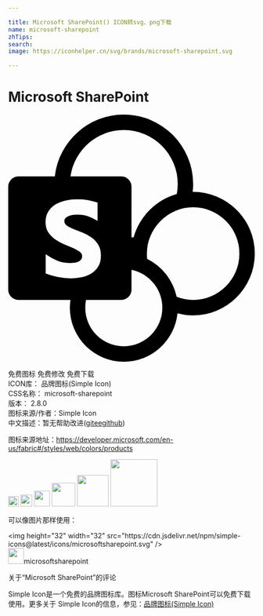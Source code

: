 ```yaml
---

title: Microsoft SharePoint() ICON转svg、png下载
name: microsoft-sharepoint
zhTips: 
search: 
image: https://iconhelper.cn/svg/brands/microsoft-sharepoint.svg

---
```


# Microsoft SharePoint  <small style="font-size: 60%;font-weight: 100"></small>

<div id="svg" class="svg-wrap">
<svg role="img" xmlns="http://www.w3.org/2000/svg" viewBox="0 0 24 24"><title>Microsoft SharePoint icon</title><path d="M24 13.5q0 1.242-.475 2.332-.474 1.09-1.289 1.904-.814.815-1.904 1.29-1.09.474-2.332.474-.762 0-1.523-.2-.106.997-.557 1.858-.451.862-1.154 1.494-.704.633-1.606.99-.902.358-1.91.358-1.09 0-2.045-.416-.955-.416-1.664-1.125-.709-.709-1.125-1.664Q6 19.84 6 18.75q0-.188.018-.375.017-.188.04-.375H.997q-.41 0-.703-.293T0 17.004V6.996q0-.41.293-.703T.996 6h3.54q.14-1.277.726-2.373.586-1.096 1.488-1.904Q7.652.914 8.807.457 9.96 0 11.25 0q1.395 0 2.625.533T16.02 1.98q.914.915 1.447 2.145T18 6.75q0 .188-.012.375-.011.188-.035.375 1.242 0 2.344.469 1.101.468 1.928 1.277.826.809 1.3 1.904Q24 12.246 24 13.5zm-12.75-12q-.973 0-1.857.34-.885.34-1.577.943-.691.604-1.154 1.43Q6.2 5.039 6.06 6h4.945q.41 0 .703.293t.293.703v4.945l.21-.035q.212-.75.61-1.424.399-.673.944-1.218.545-.545 1.213-.944.668-.398 1.43-.61.093-.503.093-.96 0-1.09-.416-2.045-.416-.955-1.125-1.664-.709-.709-1.664-1.125Q12.34 1.5 11.25 1.5zM6.117 15.902q.54 0 1.06-.111.522-.111.932-.37.41-.257.662-.679.252-.422.252-1.055 0-.632-.263-1.054-.264-.422-.662-.703-.399-.282-.856-.463l-.855-.34q-.399-.158-.662-.334-.264-.176-.264-.445 0-.2.14-.323.141-.123.335-.193.193-.07.404-.094.21-.023.351-.023.598 0 1.055.152.457.153.95.457V8.543q-.282-.082-.522-.14-.24-.06-.475-.1-.234-.041-.486-.059-.252-.017-.557-.017-.515 0-1.054.117-.54.117-.979.375-.44.258-.715.68-.275.421-.275 1.03 0 .598.263.997.264.398.663.68.398.28.855.474l.856.363q.398.17.662.358.263.187.263.457 0 .222-.123.351-.123.13-.31.2-.188.07-.393.087-.205.018-.369.018-.703 0-1.248-.234-.545-.235-1.107-.621v1.875q1.195.468 2.472.468zM11.25 22.5q.773 0 1.453-.293t1.19-.803q.51-.51.808-1.195.299-.686.299-1.459 0-.668-.223-1.277-.222-.61-.62-1.096-.4-.486-.95-.826-.55-.34-1.207-.48v1.933q0 .41-.293.703t-.703.293H7.57q-.07.375-.07.75 0 .773.293 1.459t.803 1.195q.51.51 1.195.803.686.293 1.459.293zM18 18q.926 0 1.746-.352.82-.351 1.436-.966.615-.616.966-1.43.352-.815.352-1.752 0-.926-.352-1.746-.351-.82-.966-1.436-.616-.615-1.436-.966Q18.926 9 18 9t-1.74.357q-.815.358-1.43.973t-.973 1.43q-.357.814-.357 1.74 0 .129.006.258t.017.258q.551.27 1.02.65t.838.855q.369.475.627 1.026.258.55.387 1.148Q17.18 18 18 18Z"/></svg>
</div>
<detail full-name='microsoft-sharepoint'></detail>

<div class="detail-page">
<p>
<span><span class="badge-success badge">免费图标</span> <span class="badge-success badge">免费修改</span>  <span class="badge-success badge">免费下载</span> </span>
<br/>
<span>
ICON库：
<span class="badge-secondary badge">品牌图标(Simple Icon)</span> 
</span>
<br/>
<span>
CSS名称：
<span class="badge-secondary badge">microsoft-sharepoint</span> 
</span>

<br/>
<span>
版本：
<span class="badge-secondary badge">2.8.0</span> 
</span>
<br/>
<span>图标来源/作者：<span class="badge-light badge">Simple Icon</span></span> 
<br/>
<span class="zh-detail">中文描述：暂无<span class="help-link"><span>帮助改进</span>(<a href="https://gitee.com/liuwave/icon-helper/edit/master/json/brands/microsoft-sharepoint.json" target="_blank" rel="noopener noreferrer">gitee</a><a href="https://github.com/liuwave/icon-helper/edit/master/json/brands/microsoft-sharepoint.json" target="_blank" rel="noopener noreferrer">github</a></span>)</span><br/>
</p>
</div><div class="description description alert alert-light"><p>图标来源地址：<a href="https://developer.microsoft.com/en-us/fabric#/styles/web/colors/products" target="_blank" rel="noopener noreferrer">https://developer.microsoft.com/en-us/fabric#/styles/web/colors/products</a></p></div>
<div class="alert alert-dark">
<img height="21" width="21" src="https://cdn.jsdelivr.net/npm/simple-icons@latest/icons/microsoftsharepoint.svg" />
<img height="24" width="24" src="https://cdn.jsdelivr.net/npm/simple-icons@latest/icons/microsoftsharepoint.svg" />
<img height="32" width="32" src="https://cdn.jsdelivr.net/npm/simple-icons@latest/icons/microsoftsharepoint.svg" />
<img height="48" width="48" src="https://cdn.jsdelivr.net/npm/simple-icons@latest/icons/microsoftsharepoint.svg" />
<img height="64" width="64" src="https://cdn.jsdelivr.net/npm/simple-icons@latest/icons/microsoftsharepoint.svg" />
<img height="96" width="96" src="https://cdn.jsdelivr.net/npm/simple-icons@latest/icons/microsoftsharepoint.svg" />

</div>
<div>
  <p>可以像图片那样使用：    
  </p>
  <div class="alert alert-primary" style="font-size: 14px">
    &lt;img height="32" width="32" src="https://cdn.jsdelivr.net/npm/simple-icons@latest/icons/microsoftsharepoint.svg" /&gt;
    <copy-btn content='<img height="32" width="32" src="https://cdn.jsdelivr.net/npm/simple-icons@latest/icons/microsoftsharepoint.svg" />'></copy-btn>
  </div>
  <div class="alert alert-secondary">
    <img height="32" width="32" src="https://cdn.jsdelivr.net/npm/simple-icons@latest/icons/microsoftsharepoint.svg" />microsoftsharepoint
    <copy-btn content="microsoftsharepoint" btn-title="复制图标名称"></copy-btn>
  </div>
</div>

<Vssue title="关于“Microsoft SharePoint”的评论" >关于“Microsoft SharePoint”的评论</Vssue>


<div><p>Simple Icon是一个免费的品牌图标库。图标Microsoft SharePoint可以免费下载使用。更多关于  Simple Icon的信息，参见：<a target="_blank" href="https://iconhelper.cn/brands.html">品牌图标(Simple Icon)</a>
</p></div>
